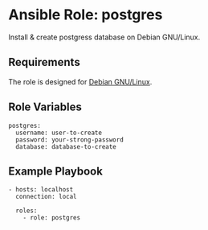# Ansible Role: postgres

Install & create postgress database on Debian GNU/Linux.

## Requirements
The role is designed for [Debian GNU/Linux](https://debian.org).

## Role Variables

```
postgres:
  username: user-to-create
  password: your-strong-password
  database: database-to-create
```

## Example Playbook
```
- hosts: localhost
  connection: local

  roles:
    - role: postgres
```
